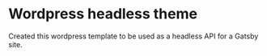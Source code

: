 # Wordpress headless theme

Created this wordpress template to be used as a headless API for a Gatsby site.
